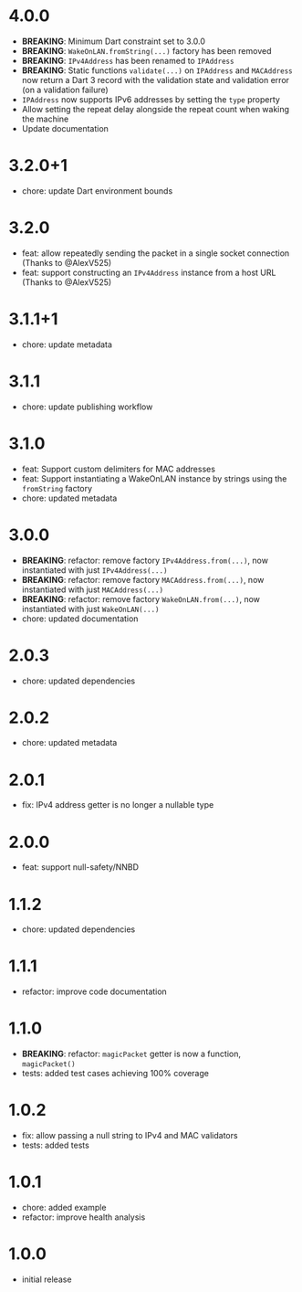 # 4.0.0

- **BREAKING**: Minimum Dart constraint set to 3.0.0
- **BREAKING**: `WakeOnLAN.fromString(...)` factory has been removed
- **BREAKING**: `IPv4Address` has been renamed to `IPAddress`
- **BREAKING**: Static functions `validate(...)` on `IPAddress` and `MACAddress` now return a Dart 3 record with the validation state and validation error (on a validation failure)
- `IPAddress` now supports IPv6 addresses by setting the `type` property
- Allow setting the repeat delay alongside the repeat count when waking the machine
- Update documentation

# 3.2.0+1

- chore: update Dart environment bounds

# 3.2.0

- feat: allow repeatedly sending the packet in a single socket connection (Thanks to @AlexV525)
- feat: support constructing an `IPv4Address` instance from a host URL (Thanks to @AlexV525)

# 3.1.1+1

- chore: update metadata

# 3.1.1

- chore: update publishing workflow

# 3.1.0

- feat: Support custom delimiters for MAC addresses
- feat: Support instantiating a WakeOnLAN instance by strings using the `fromString` factory
- chore: updated metadata

# 3.0.0

- **BREAKING**: refactor: remove factory `IPv4Address.from(...)`, now instantiated with just `IPv4Address(...)`
- **BREAKING**: refactor: remove factory `MACAddress.from(...)`, now instantiated with just `MACAddress(...)`
- **BREAKING**: refactor: remove factory `WakeOnLAN.from(...)`, now instantiated with just `WakeOnLAN(...)`
- chore: updated documentation

# 2.0.3

- chore: updated dependencies

# 2.0.2

- chore: updated metadata

# 2.0.1

- fix: IPv4 address getter is no longer a nullable type

# 2.0.0

- feat: support null-safety/NNBD

# 1.1.2

- chore: updated dependencies

# 1.1.1

- refactor: improve code documentation

# 1.1.0

- **BREAKING**: refactor: `magicPacket` getter is now a function, `magicPacket()`
- tests: added test cases achieving 100% coverage

# 1.0.2

- fix: allow passing a null string to IPv4 and MAC validators
- tests: added tests

# 1.0.1

- chore: added example
- refactor: improve health analysis

# 1.0.0

- initial release
